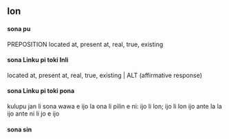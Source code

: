 ## lon

#### sona pu

PREPOSITION located at, present at, real, true, existing

#### sona Linku pi toki Inli

located at, present at, real, true, existing | ALT (affirmative response)

#### sona Linku pi toki pona

kulupu jan li sona wawa e ijo la ona li pilin e ni: ijo li lon; ijo li lon ijo ante la la ijo ante ni li jo e ijo

#### sona sin

